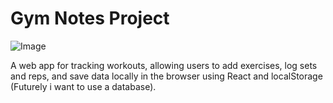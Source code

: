 # Gym Notes Project

![Image](https://m.media-amazon.com/images/I/51yUeZCS8FL._AC_UF1000,1000_QL80_.jpg)

A web app for tracking workouts, allowing users to add exercises, log sets and reps, and save data locally in the browser using React and localStorage (Futurely i want to use a database).
